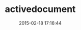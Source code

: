 ---
layout: post
title:  "activedocument"
repo:   "crichey/ActiveDocument"
date:   2015-02-18 17:16:44
gemurl: http://github.com/crichey/ActiveDocument
---